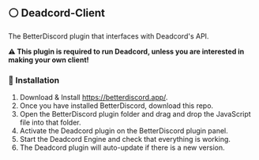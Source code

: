 ## ⚪ Deadcord-Client

The BetterDiscord plugin that interfaces with Deadcord's API.

**⚠️ This plugin is required to run Deadcord, unless you are interested in making your own client!**

### 🧰 Installation

1. Download & Install https://betterdiscord.app/.
2. Once you have installed BetterDiscord, download this repo.
3. Open the BetterDiscord plugin folder and drag and drop the JavaScript file into that folder.
4. Activate the Deadcord plugin on the BetterDiscord plugin panel.
5. Start the Deadcord Engine and check that everything is working.
6. The Deadcord plugin will auto-update if there is a new version.